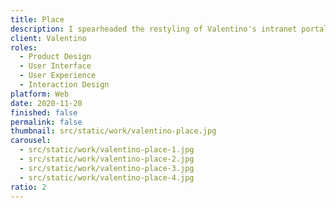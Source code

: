 ```yaml
---
title: Place
description: I spearheaded the restyling of Valentino's intranet portal, a vital platform utilized by Valentino employees. Key functionalities encompassed calendar management, company news dissemination, social and magazine streams, and access to online courses.
client: Valentino
roles:
  - Product Design
  - User Interface
  - User Experience
  - Interaction Design
platform: Web
date: 2020-11-20
finished: false
permalink: false
thumbnail: src/static/work/valentino-place.jpg
carousel:
  - src/static/work/valentino-place-1.jpg
  - src/static/work/valentino-place-2.jpg
  - src/static/work/valentino-place-3.jpg
  - src/static/work/valentino-place-4.jpg
ratio: 2
---
```

